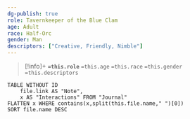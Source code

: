 ```yaml
---
dg-publish: true
role: Tavernkeeper of the Blue Clam
age: Adult
race: Half-Orc
gender: Man
descriptors: ["Creative, Friendly, Nimble"]
---
```


> [!info]+
> **`=this.role`**
> `=this.age` `=this.race` `=this.gender`
> `=this.descriptors`

```dataview
TABLE WITHOUT ID
	file.link AS "Note", 
	x AS "Interactions" FROM "Journal"
FLATTEN x WHERE contains(x,split(this.file.name," ")[0])
SORT file.name DESC
```
